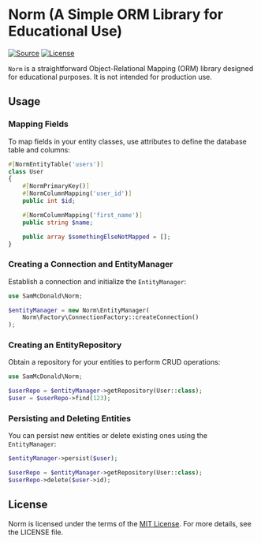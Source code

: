 # Norm (A Simple ORM Library for Educational Use)
[![Source](https://img.shields.io/badge/source-S_McDonald-blue.svg)](https://github.com/s-mcdonald/Norm)
[![License](https://img.shields.io/badge/license-MIT-gold.svg)](https://github.com/s-mcdonald/Norm)

`Norm` is a straightforward Object-Relational Mapping (ORM) library designed for educational purposes. It is not intended for production use.

## Usage

### Mapping Fields

To map fields in your entity classes, use attributes to define the database table and columns:

```php
#[NormEntityTable('users')]
class User
{
    #[NormPrimaryKey()]
    #[NormColumnMapping('user_id')]
    public int $id;

    #[NormColumnMapping('first_name')]
    public string $name;

    public array $somethingElseNotMapped = [];
}
```

### Creating a Connection and EntityManager

Establish a connection and initialize the `EntityManager`:

```php
use SamMcDonald\Norm;

$entityManager = new Norm\EntityManager(
    Norm\Factory\ConnectionFactory::createConnection()
);
```

### Creating an EntityRepository

Obtain a repository for your entities to perform CRUD operations:

```php
use SamMcDonald\Norm;

$userRepo = $entityManager->getRepository(User::class);
$user = $userRepo->find(123);
```

### Persisting and Deleting Entities

You can persist new entities or delete existing ones using the `EntityManager`:

```php
$entityManager->persist($user);

$userRepo = $entityManager->getRepository(User::class);
$userRepo->delete($user->id);
```

## License

Norm is licensed under the terms of the [MIT License](http://opensource.org/licenses/MIT). For more details, see the LICENSE file.
